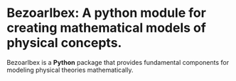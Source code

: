 # BezoarIbex: A python module for creating mathematical models of physical concepts.

BezoarIbex is a **Python** package that provides fundamental components for modeling physical theories mathematically.